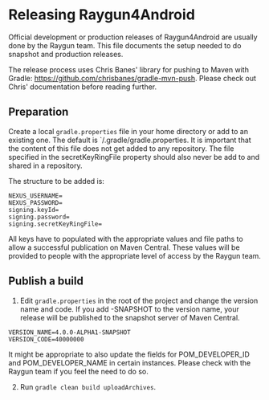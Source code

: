 # Releasing Raygun4Android

Official development or production releases of Raygun4Android are usually done by the Raygun team. This file documents the setup needed to do snapshot and production releases.

The release process uses Chris Banes' library for pushing to Maven with Gradle: https://github.com/chrisbanes/gradle-mvn-push. Please check out Chris' documentation before reading further.

## Preparation

Create a local `gradle.properties` file in your home directory or add to an existing one. The default is `<HOME>/.gradle/gradle.properties. It is important that the content of this file
does not get added to any repository. The file specified in the secretKeyRingFile property should also never be add to and shared in a repository.

The structure to be added is:

```
NEXUS_USERNAME=
NEXUS_PASSWORD=
signing.keyId=
signing.password=
signing.secretKeyRingFile=
```

All keys have to populated with the appropriate values and file paths to allow a successful publication on Maven Central. These values will be provided to people with the appropriate level 
of access by the Raygun team.

## Publish a build

1. Edit `gradle.properties` in the root of the project and change the version name and code. If you add -SNAPSHOT to the version name, your release will be published to the snapshot server of Maven Central.

```
VERSION_NAME=4.0.0-ALPHA1-SNAPSHOT
VERSION_CODE=40000000
```

It might be appropriate to also update the fields for POM_DEVELOPER_ID and POM_DEVELOPER_NAME in certain instances. Please check with the Raygun team if you feel the need to do so.

2. Run `gradle clean build uploadArchives`.

